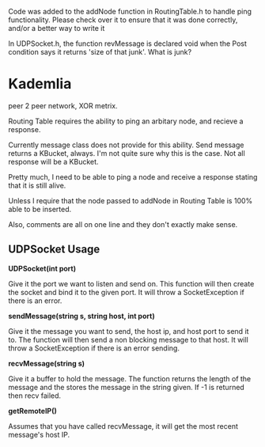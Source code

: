 Code was added to the addNode function in RoutingTable.h to handle
ping functionality. Please check over it to ensure that it was done
correctly, and/or a better way to write it

In UDPSocket.h, the function revMessage is declared void when the Post
condition says it returns 'size of that junk'. What is junk?

# Kademlia
peer 2 peer network, XOR metrix.

Routing Table requires the ability to ping an arbitary node, and recieve a
response.

Currently message class does not provide for this ability. Send message
returns a KBucket, always. I'm not quite sure why this is the case. Not all
response will be a KBucket.

Pretty much, I need to be able to ping a node and receive a response stating
that it is still alive.

Unless I require that the node passed to addNode in Routing Table is 100%
able to be inserted.

Also, comments are all on one line and they don't exactly make sense.

## UDPSocket Usage
**UDPSocket(int port)**

Give it the port we want to listen and send on. This function will then create the socket and bind it to the given port. It will throw a SocketException if there is an error.

**sendMessage(string s, string host, int port)**

Give it the message you want to send, the host ip, and host port to send it to. The function will then send a non blocking message to that host. It will throw a SocketException if there is an error sending.

**recvMessage(string s)**

Give it a buffer to hold the message. The function returns the length of the message and the stores the message in the string given. If -1 is returned then recv failed.

**getRemoteIP()**

Assumes that you have called recvMessage, it will get the most recent message's host IP.

